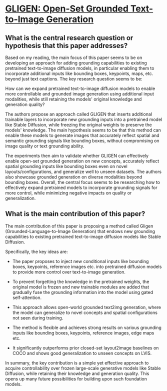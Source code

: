 # [GLIGEN: Open-Set Grounded Text-to-Image Generation](https://arxiv.org/abs/2301.07093)

## What is the central research question or hypothesis that this paper addresses?

 Based on my reading, the main focus of this paper seems to be on developing an approach for adding grounding capabilities to existing pretrained text-to-image diffusion models, in particular enabling them to incorporate additional inputs like bounding boxes, keypoints, maps, etc. beyond just text captions. The key research question seems to be:

How can we expand pretrained text-to-image diffusion models to enable more controllable and grounded image generation using additional input modalities, while still retaining the models' original knowledge and generation quality?

The authors propose an approach called GLIGEN that inserts additional trainable layers to incorporate new grounding inputs into a pretrained model like Stable Diffusion, while freezing the original weights to preserve the models' knowledge. The main hypothesis seems to be that this method can enable these models to generate images that accurately reflect spatial and semantic grounding signals like bounding boxes, without compromising on image quality or text grounding ability. 

The experiments then aim to validate whether GLIGEN can effectively enable open-set grounded generation on new concepts, accurately reflect spatial grounding inputs like bounding boxes even on novel layouts/configurations, and generalize well to unseen datasets. The authors also showcase grounded generation on diverse modalities beyond bounding boxes. Overall, the central focus seems to be researching how to effectively expand pretrained models to incorporate grounding signals for more control, while minimizing negative impacts on quality or generalization.


## What is the main contribution of this paper?

 The main contribution of this paper is proposing a method called Gligen (Grounded-Language-to-Image Generation) that endows new grounding capabilities to existing pretrained text-to-image diffusion models like Stable Diffusion. 

Specifically, the key ideas are:

- The paper proposes to inject new conditional inputs like bounding boxes, keypoints, reference images etc. into pretrained diffusion models to provide more control over text-to-image generation. 

- To prevent forgetting the knowledge in the pretrained weights, the original model is frozen and new trainable modules are added that gradually fuse the grounding information into the model using gated self-attention.

- This approach allows open-world grounded text2img generation, where the model can generalize to novel concepts and spatial configurations not seen during training.

- The method is flexible and achieves strong results on various grounding inputs like bounding boxes, keypoints, reference images, edge maps etc.

- It significantly outperforms prior closed-set layout2image baselines on COCO and shows good generalization to unseen concepts on LVIS.

In summary, the key contribution is a simple yet effective approach to acquire controllability over frozen large-scale generative models like Stable Diffusion, while retaining their knowledge and generation quality. This opens up many future possibilities for building upon such foundation models.
